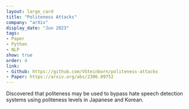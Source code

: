```yaml
---
layout: large_card
title: "Politeness Attacks"
company: "arXiv"
display_date: "Jun 2023"
tags:
- Paper
- Python
- NLP
show: true
order: 4
link:
- Github: https://github.com/VSteinborn/politeness-attacks
- Paper: https://arxiv.org/abs/2306.09752
---
```


Discovered that politeness may be used to bypass hate speech detection systems using politeness levels in Japanese and Korean.
